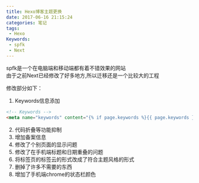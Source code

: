 ```yaml
---
title: Hexo博客主题更换
date: 2017-06-16 21:15:24
categories: 笔记
tags:
 - Hexo
Keywords: 
 - spfk
 - Next
---
```


spfk是一个在电脑端和移动端都有着不错效果的网站  
由于之前Next已经修改了好多地方,所以迁移还是一个比较大的工程  

修改部分如下：
1. Keywords信息添加
  ```HTML
<!-- Keywords -->
<meta name="keywords" content="{% if page.keywords %}{{ page.keywords }},{% endif %}{% if page.tags and page.tags.length %}{% for tag in page.tags %}{{ tag.name }},{% endfor %}{% endif %}{% if theme.keywords %}{{ theme.keywords }}{% endif %}{% if config.keywords %}{{ config.keywords }}{% endif %}" />
```
2. 代码折叠等功能抑制
3. 增加备案信息
4. 修改了个别页面的显示问题
5. 修改了在手机端标题和日期重叠的问题
6. 将标签页的标签云的形式改成了符合主题风格的形式
7. 删掉了许多不需要的东西
8. 增加了手机端chrome的状态栏颜色
